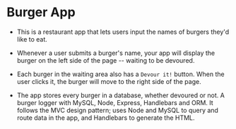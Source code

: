 # Burger App
* This is a restaurant app that lets users input the names of burgers they'd like to eat.

* Whenever a user submits a burger's name, your app will display the burger on the left side of the page -- waiting to be devoured.

* Each burger in the waiting area also has a `Devour it!` button. When the user clicks it, the burger will move to the right side of the page.

* The app  stores every burger in a database, whether devoured or not.
A burger logger with MySQL, Node, Express, Handlebars and  ORM. It follows the MVC design pattern; uses Node and MySQL to query and route data in the app, and Handlebars to generate the HTML.
